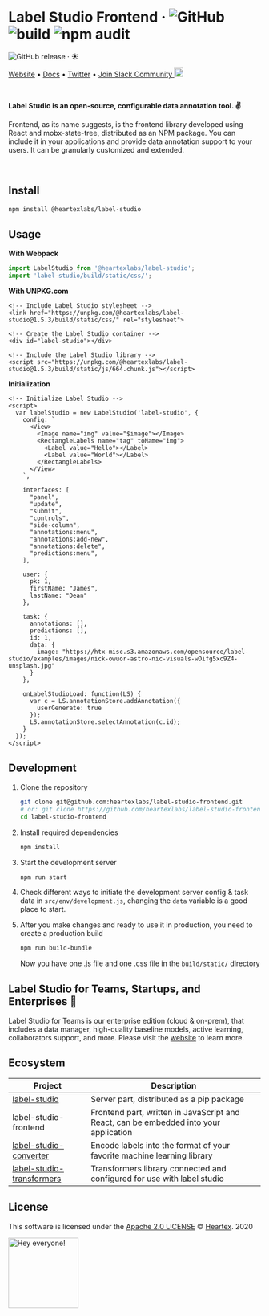# Label Studio Frontend &middot; ![GitHub](https://img.shields.io/github/license/heartexlabs/label-studio?logo=heartex) ![build](https://github.com/heartexlabs/label-studio-frontend/workflows/Build%20and%20Test/badge.svg) ![npm audit](https://github.com/heartexlabs/label-studio-frontend/actions/workflows/npm_audit.yml/badge.svg)
 ![GitHub release](https://img.shields.io/github/v/release/heartexlabs/label-studio-frontend?include_prereleases) &middot; :sunny:

[Website](https://labelstud.io/) • [Docs](https://labelstud.io/guide) • [Twitter](https://twitter.com/heartexlabs) • [Join Slack Community <img src="https://go.heartex.net/docs/images/slack-mini.png" width="18px"/>](https://slack.labelstud.io)

<br/>

**Label Studio is an open-source, configurable data annotation tool. :v:**

Frontend, as its name suggests, is the frontend library developed using React and mobx-state-tree, distributed as an NPM package. You can include it in your applications and provide data annotation support to your users. It can be granularly customized and extended.

<br/>

## Install

```bash
npm install @heartexlabs/label-studio
```

## Usage

**With Webpack**

```js
import LabelStudio from '@heartexlabs/label-studio';
import 'label-studio/build/static/css/';
```

**With UNPKG.com**

```xhtml
<!-- Include Label Studio stylesheet -->
<link href="https://unpkg.com/@heartexlabs/label-studio@1.5.3/build/static/css/" rel="stylesheet">

<!-- Create the Label Studio container -->
<div id="label-studio"></div>

<!-- Include the Label Studio library -->
<script src="https://unpkg.com/@heartexlabs/label-studio@1.5.3/build/static/js/664.chunk.js"></script>
```

**Initialization**

```xhtml
<!-- Initialize Label Studio -->
<script>
  var labelStudio = new LabelStudio('label-studio', {
    config: `
      <View>
        <Image name="img" value="$image"></Image>
        <RectangleLabels name="tag" toName="img">
          <Label value="Hello"></Label>
          <Label value="World"></Label>
        </RectangleLabels>
      </View>
    `,

    interfaces: [
      "panel",
      "update",
      "submit",
      "controls",
      "side-column",
      "annotations:menu",
      "annotations:add-new",
      "annotations:delete",
      "predictions:menu",
    ],

    user: {
      pk: 1,
      firstName: "James",
      lastName: "Dean"
    },

    task: {
      annotations: [],
      predictions: [],
      id: 1,
      data: {
        image: "https://htx-misc.s3.amazonaws.com/opensource/label-studio/examples/images/nick-owuor-astro-nic-visuals-wDifg5xc9Z4-unsplash.jpg"
      }
    },

    onLabelStudioLoad: function(LS) {
      var c = LS.annotationStore.addAnnotation({
        userGenerate: true
      });
      LS.annotationStore.selectAnnotation(c.id);
    }
  });
</script>
```

## Development

1. Clone the repository
   ```bash
   git clone git@github.com:heartexlabs/label-studio-frontend.git
   # or: git clone https://github.com/heartexlabs/label-studio-frontend.git
   cd label-studio-frontend
   ```

2. Install required dependencies
   ```bash
   npm install
   ```

3. Start the development server
   ```bash
   npm run start
   ```

4. Check different ways to initiate the development server config & task data in `src/env/development.js`, changing the `data` variable is a good place to start.

5. After you make changes and ready to use it in production, you need to create a production build
   ```bash
   npm run build-bundle
   ```
   Now you have one .js file and one .css file in the `build/static/` directory

## Label Studio for Teams, Startups, and Enterprises :office:

Label Studio for Teams is our enterprise edition (cloud & on-prem), that includes a data manager, high-quality baseline models, active learning, collaborators support, and more. Please visit the [website](https://www.heartex.com/) to learn more.

## Ecosystem

| Project | Description |
|-|-|
| [label-studio](https://github.com/heartexlabs/label-studio) | Server part, distributed as a pip package |
| label-studio-frontend | Frontend part, written in JavaScript and React, can be embedded into your application |
| [label-studio-converter](https://github.com/heartexlabs/label-studio-converter) | Encode labels into the format of your favorite machine learning library |
| [label-studio-transformers](https://github.com/heartexlabs/label-studio-transformers) | Transformers library connected and configured for use with label studio |

## License

This software is licensed under the [Apache 2.0 LICENSE](/LICENSE) © [Heartex](https://www.heartex.com/). 2020

<img src="https://github.com/heartexlabs/label-studio/blob/master/images/opossum_looking.png?raw=true" title="Hey everyone!" height="140" width="140" />
